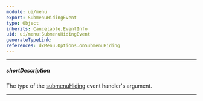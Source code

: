 ```yaml
---
module: ui/menu
export: SubmenuHidingEvent
type: Object
inherits: Cancelable,EventInfo
uid: ui/menu:SubmenuHidingEvent
generateTypeLink: 
references: dxMenu.Options.onSubmenuHiding
---
```

---
##### shortDescription
The type of the [submenuHiding]({basewidgetpath}/Events/#submenuHiding) event handler's argument.

---
<!-- Description goes here -->